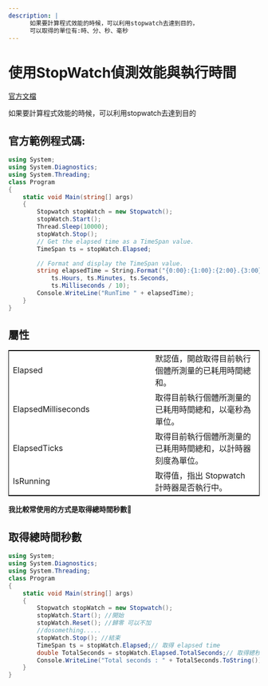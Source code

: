 ```yaml
---
description: |
      如果要計算程式效能的時候，可以利用stopwatch去達到目的，
      可以取得的單位有:時、分、秒、毫秒
---
```

# 使用StopWatch偵測效能與執行時間

[官方文檔](https://docs.microsoft.com/zh-tw/dotnet/api/system.diagnostics.stopwatch?view=netcore-3.1)

如果要計算程式效能的時候，可以利用stopwatch去達到目的



## 官方範例程式碼:
```csharp
using System;
using System.Diagnostics;
using System.Threading;
class Program
{
    static void Main(string[] args)
    {
        Stopwatch stopWatch = new Stopwatch();
        stopWatch.Start();
        Thread.Sleep(10000);
        stopWatch.Stop();
        // Get the elapsed time as a TimeSpan value.
        TimeSpan ts = stopWatch.Elapsed;

        // Format and display the TimeSpan value.
        string elapsedTime = String.Format("{0:00}:{1:00}:{2:00}.{3:00}",
            ts.Hours, ts.Minutes, ts.Seconds,
            ts.Milliseconds / 10);
        Console.WriteLine("RunTime " + elapsedTime);
    }
}

```
## 屬性


<table class="table">
<tr>
    <td> Elapsed</td>
    <td> 默認值，開啟取得目前執行個體所測量的已耗用時間總和。</td>
</tr>
<tr>
    <td> ElapsedMilliseconds</td>
    <td>  取得目前執行個體所測量的已耗用時間總和，以毫秒為單位。</td>
</tr>
<tr>
    <td> ElapsedTicks</td>
    <td>  取得目前執行個體所測量的已耗用時間總和，以計時器刻度為單位。</td>
</tr>
<tr>
    <td> IsRunning</td>
    <td>  取得值，指出 Stopwatch 計時器是否執行中。</td>
</tr>
</table>


**我比較常使用的方式是取得總時間秒數🙂**

## 取得總時間秒數
```csharp
using System;
using System.Diagnostics;
using System.Threading;
class Program
{
    static void Main(string[] args)
    {
        Stopwatch stopWatch = new Stopwatch();
        stopWatch.Start(); //開始
        stopWatch.Reset(); //歸零 可以不加
        //dosomething.....
        stopWatch.Stop(); //結束
        TimeSpan ts = stopWatch.Elapsed;// 取得 elapsed time 
        double TotalSeconds = stopWatch.Elapsed.TotalSeconds;// 取得總秒數
        Console.WriteLine("Total seconds : " + TotalSeconds.ToString());
    }
}

```

<style scoped>
.table {
  border: 1px solid black;
  background-color:#ffffff!important
}
.first{
    background-color:#414141;
    color:#ffffff;
}
.table td{
    width:50vh
}
</style>



